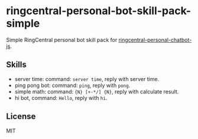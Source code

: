 # ringcentral-personal-bot-skill-pack-simple

Simple RingCentral personal bot skill pack for [ringcentral-personal-chatbot-js](https://github.com/rc-personal-bot-framework/ringcentral-personal-chatbot-js).

## Skills

- server time: command: `server time`, reply with server time.
- ping pong bot: command: `ping`, reply with `pong`.
- simple math: command: `{N} [+-*/] {N}`, reply with calculate result.
- hi bot, command: `Hello`, reply with `hi`.

## License

MIT
